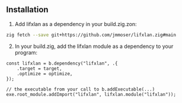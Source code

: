 ## Installation
1. Add lifxlan as a dependency in your build.zig.zon:
```sh
zig fetch --save git+https://github.com/jmmoser/lifxlan.zig#main
```
2. In your build.zig, add the lifxlan module as a dependency to your program:
```zig
const lifxlan = b.dependency("lifxlan", .{
    .target = target,
    .optimize = optimize,
});

// the executable from your call to b.addExecutable(...)
exe.root_module.addImport("lifxlan", lifxlan.module("lifxlan"));
```